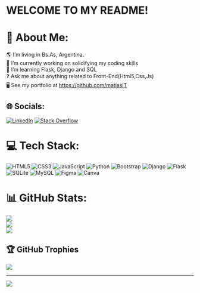 # WELCOME TO MY README!

# 💫 About Me:
🌎 I’m living in Bs.As, Argentina.<br>🔭 I’m currently working on solidifying my coding skills<br>🌱 I’m learning Flask, Django and SQL<br>❓  Ask me about anything related to Front-End(Html5,Css,Js) <br>🖥️ See my portfolio at https://github.com/matiasIT


## 🌐 Socials:
[![LinkedIn](https://img.shields.io/badge/LinkedIn-%230077B5.svg?logo=linkedin&logoColor=white)](https://linkedin.com/in/matiascastro27) [![Stack Overflow](https://img.shields.io/badge/-Stackoverflow-FE7A16?logo=stack-overflow&logoColor=white)](https://stackoverflow.com/users/Matias27) 

# 💻 Tech Stack:
![HTML5](https://img.shields.io/badge/html5-%23E34F26.svg?style=flat&logo=html5&logoColor=white) ![CSS3](https://img.shields.io/badge/css3-%231572B6.svg?style=flat&logo=css3&logoColor=white) ![JavaScript](https://img.shields.io/badge/javascript-%23323330.svg?style=flat&logo=javascript&logoColor=%23F7DF1E) ![Python](https://img.shields.io/badge/python-3670A0?style=flat&logo=python&logoColor=ffdd54) ![Bootstrap](https://img.shields.io/badge/bootstrap-%23563D7C.svg?style=flat&logo=bootstrap&logoColor=white) ![Django](https://img.shields.io/badge/django-%23092E20.svg?style=flat&logo=django&logoColor=white) ![Flask](https://img.shields.io/badge/flask-%23000.svg?style=flat&logo=flask&logoColor=white) ![SQLite](https://img.shields.io/badge/sqlite-%2307405e.svg?style=flat&logo=sqlite&logoColor=white) ![MySQL](https://img.shields.io/badge/mysql-%2300f.svg?style=flat&logo=mysql&logoColor=white) 	![Figma](https://img.shields.io/badge/figma-%23F24E1E.svg?style=flat&logo=figma&logoColor=white) ![Canva](https://img.shields.io/badge/Canva-%2300C4CC.svg?style=flat&logo=Canva&logoColor=white)
# 📊 GitHub Stats:
![](https://github-readme-stats.vercel.app/api?username=matiasIT&theme=gotham&hide_border=false&include_all_commits=false&count_private=false)<br/>
![](https://github-readme-streak-stats.herokuapp.com/?user=matiasIT&theme=gotham&hide_border=false)<br/>
![](https://github-readme-stats.vercel.app/api/top-langs/?username=matiasIT&theme=gotham&hide_border=false&include_all_commits=false&count_private=false&layout=compact)

## 🏆 GitHub Trophies
![](https://github-profile-trophy.vercel.app/?username=matiasIT&theme=radical&no-frame=false&no-bg=true&margin-w=4)

---
[![](https://visitcount.itsvg.in/api?id=matiasIT&icon=0&color=8)](https://visitcount.itsvg.in)

